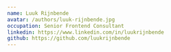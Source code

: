 ```yaml
---
name: Luuk Rijnbende
avatar: /authors/luuk-rijnbende.jpg
occupation: Senior Frontend Consultant
linkedin: https://www.linkedin.com/in/luukrijnbende
github: https://github.com/luukrijnbende
---
```

